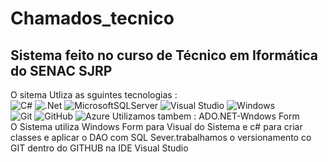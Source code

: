 # Chamados_tecnico
## Sistema feito no curso de Técnico em Iformática do SENAC SJRP

O sitema Utliza as sguintes tecnologias :  
![C#](https://img.shields.io/badge/c%23-%23239120.svg?style=for-the-badge&logo=csharp&logoColor=white) ![.Net](https://img.shields.io/badge/.NET-5C2D91?style=for-the-badge&logo=.net&logoColor=white)
![MicrosoftSQLServer](https://img.shields.io/badge/Microsoft%20SQL%20Server-CC2927?style=for-the-badge&logo=microsoft%20sql%20server&logoColor=white)
![Visual Studio](https://img.shields.io/badge/Visual%20Studio-5C2D91.svg?style=for-the-badge&logo=visual-studio&logoColor=white)
![Windows](https://img.shields.io/badge/Windows-0078D6?style=for-the-badge&logo=windows&logoColor=white)  
![Git](https://img.shields.io/badge/git-%23F05033.svg?style=for-the-badge&logo=git&logoColor=white) ![GitHub](https://img.shields.io/badge/github-%23121011.svg?style=for-the-badge&logo=github&logoColor=white)  ![Azure](https://img.shields.io/badge/azure-%230072C6.svg?style=for-the-badge&logo=microsoftazure&logoColor=white)
Utilizamos tambem : ADO.NET-Wndows Form  
O Sistema utiliza Windows Form para Visual do Sistema e c# para criar classes e aplicar o DAO com SQL Sever.trabalhamos o versionamento co GIT dentro do GITHUB na IDE Visual Studio



